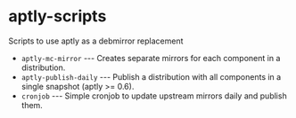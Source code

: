 aptly-scripts
=============

Scripts to use aptly as a debmirror replacement

* `aptly-mc-mirror` --- Creates separate mirrors for each component in a distribution.
* `aptly-publish-daily` --- Publish a distribution with all components in a single snapshot (aptly >= 0.6).
* `cronjob` --- Simple cronjob to update upstream mirrors daily and publish them.
